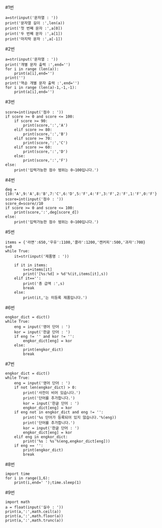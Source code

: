 #1번

    a=str(input('문자열 : '))
    print('문자열 길이 :',len(a))
    print('첫 번째 문자 :',a[0])
    print('두 번째 문자 :',a[1])
    print('마지막 문자 :',a[-1])

#2번

    a=str(input('문자열 : '))
    print('개별 문자 출력 :',end='')
    for i in range (len(a)):
        print(a[i],end='')
    print('')
    print('역순 개별 문자 출력 :',end='')
    for i in range (len(a)-1,-1,-1):
        print(a[i],end='')

#3번

    score=int(input('점수 : '))
    if score >= 0 and score <= 100:
        if score >= 90:
            print(score,':','A')
        elif score >= 80:
            print(score,':','B')
        elif score >= 70:
            print(score,':','C')
        elif score >= 60:
            print(score,':','D')
        else:
            print(score,':','F')
    else:
        print('입력가능한 점수 범위는 0~100입니다.')

#4번

    deg = {10:'A',9:'A',8:'B',7:'C',6:'D',5:'F',4:'F',3:'F',2:'F',1:'F',0:'F'}
    score=int(input('점수 : '))
    score_d=score//10
    if score >= 0 and score <= 100:
        print(score,':',deg[score_d])
    else:
        print('입력가능한 점수 범위는 0~100입니다.')

#5번

    items = {'라면':650,'우유':1100,'콜라':1200,'캔커피':500,'과자':700}
    s=0
    while True:
        it=str(input('제품명 : '))

        if it in items:
            s=s+items[it]
            print('[%s:%d] > %d'%(it,items[it],s))
        elif it=='':
            print('총 급액 :',s)
            break
        else:
            print(it,'는 미등록 제품입니다.')

#6번

    engkor_dict = dict()
    while True:
        eng = input('영어 단어 : ')
        kor = input('한글 단어 : ')
        if eng != '' and kor != '':
            engkor_dict[eng] = kor
        else:
            print(engkor_dict)
            break

#7번

    engkor_dict = dict()
    while True:
        eng = input('영어 단어 : ')
        if not len(engkor_dict) > 0:
            print('사전이 비어 있습니다.')
            print('단어를 추가합니다.')
            kor = input('한글 단어 : ')
            engkor_dict[eng] = kor
        if eng not in engkor_dict and eng != '':
            print('%s 단어가 등록되어 있지 않습니다.'%(eng))
            print('단어를 추가합니다.')
            kor = input('한글 단어 : ')
            engkor_dict[eng] = kor
        elif eng in engkor_dict:
            print('%s : %s'%(eng,engkor_dict[eng]))
        if eng == '':
            print(engkor_dict)
            break

#8번

    import time
    for i in range(1,6):
        print(i,end=' ');time.sleep(1)

#9번

    import math
    a = float(input('실수 : '))
    print(a,':',math.ceil(a))
    print(a,':',math.floor(a))
    print(a,':',math.trunc(a))
